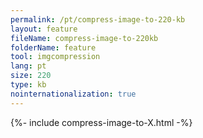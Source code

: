 ```yaml
---
permalink: /pt/compress-image-to-220-kb
layout: feature
fileName: compress-image-to-220kb
folderName: feature
tool: imgcompression
lang: pt
size: 220
type: kb
nointernationalization: true
---
```

{%- include compress-image-to-X.html -%}       
